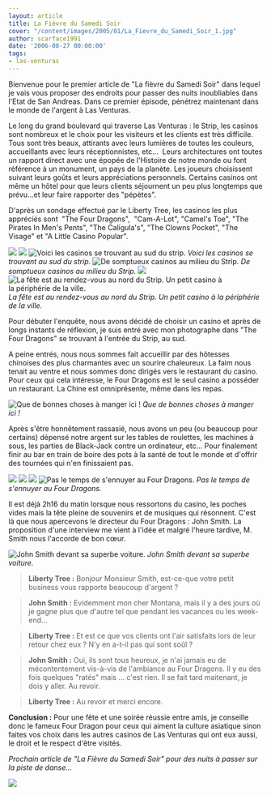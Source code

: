 ```yaml
---
layout: article
title: La Fièvre du Samedi Soir
cover: "/content/images/2005/01/La_Fievre_du_Samedi_Soir_1.jpg"
author: scarface1991
date: '2006-08-27 00:00:00'
tags:
- las-venturas
---
```


Bienvenue pour le premier article de "La fièvre du Samedi Soir"&nbsp;dans lequel je vais&nbsp;vous proposer des endroits pour&nbsp;passer&nbsp;des nuits inoubliables dans l'Etat de San Andreas. Dans ce premier épisode, pénétrez maintenant dans le monde&nbsp;de l'argent à Las Venturas.

Le long du grand boulevard qui traverse Las Venturas : le Strip, les casinos sont nombreux et le choix pour les visiteurs et les clients est très difficile. Tous sont très beaux, attirants avec leurs lumières de toutes les couleurs, accueillants avec leurs réceptionnistes, etc...&nbsp;&nbsp;Leurs architectures&nbsp;ont toutes un rapport direct avec une&nbsp;épopée de l'Histoire de notre monde ou font référence à un monument, un pays de la planète. Les joueurs choisissent suivant leurs goûts et leurs appréciations&nbsp;personnels. Certains casinos ont même un hôtel pour que leurs clients séjournent un peu plus longtemps que prévu...et leur faire rapporter des "pépètes".

D'après un sondage effectué par le Liberty Tree, les casinos les plus appréciés sont&nbsp; "The Four Dragons",&nbsp; "Cam-A-Lot", "Camel's Toe", "The Pirates In Men's Pents", "The Caligula's", "The Clowns Pocket", "The Visage" et "A Little Casino Popular".

![](/content/images/2005/01/The_Four_Dragons.jpg)
![](/content/images/2005/01/Cam_A_Lot.jpg)
![Voici les casinos se trouvant au sud du strip.](/content/images/2005/01/Camel_Toe.jpg)
_Voici les casinos se trouvant au sud du strip._[](/content/images/2005/01/The_Pirates_In_Mens_Pent.jpg)
![De somptueux casinos au milieu du Strip.](/content/images/2005/01/The_Caligulas_Casino.jpg)
_De somptueux casinos au milieu du Strip._[](/content/images/2005/01/The_Clowns_Pocket.jpg)
![](/content/images/2005/01/The_Visage.jpg)
![La fête est au rendez-vous au nord du Strip. Un petit casino à la périphérie de la ville.](/content/images/2005/01/A_Little_Casino_Popular.jpg)
_La fête est au rendez-vous au nord du Strip. Un petit casino à la périphérie de la ville._

Pour débuter l'enquête, nous avons&nbsp;décidé de choisir un casino et après de longs instants de réflexion, je suis entré avec mon photographe dans "The Four Dragons" se trouvant à l'entrée du Strip, au sud.

A peine entrés, nous nous sommes fait accueillir par des hôtesses chinoises&nbsp;des plus charmantes avec un sourire chaleureux. La faim nous tenait au ventre et nous sommes donc dirigés vers le restaurant du casino. Pour ceux qui&nbsp;cela intéresse,&nbsp;le Four Dragons est le seul casino&nbsp;a posséder un restaurant. La Chine est omniprésente, même dans les repas.

![Que de bonnes choses à manger ici !](/content/images/2005/01/Restaurant.jpg)
_Que de bonnes choses à manger ici !_

Après s'être honnêtement rassasié, nous avons un peu (ou beaucoup pour certains) dépensé notre argent sur les tables de roulettes, les machines à sous, les parties de Black-Jack contre un ordinateur, etc...&nbsp;Pour finalement finir au bar en train de boire des pots à la santé de tout le monde et d'offrir des tournées qui n'en finissaient pas.

![](/content/images/2005/01/croupiers.jpg)
![](/content/images/2005/01/Jackpot.jpg)
![](/content/images/2005/01/La_Roulotte.jpg)
![Pas le temps de s'ennuyer au Four Dragons.](/content/images/2005/01/bar.jpg)
_Pas le temps de s'ennuyer au Four Dragons._

Il est déjà 2h16 du matin lorsque nous ressortons du casino, les poches vides mais la tête pleine de souvenirs et de musiques qui résonnent. C'est là que nous apercevons le directeur du Four Dragons : John Smith. La proposition d'une interview me vient à l'idée et malgré l'heure tardive, M. Smith nous l'accorde de bon cœur.

![John Smith devant sa superbe voiture.](/content/images/2005/01/John_Smith.jpg)
_John Smith devant sa superbe voiture._

> **Liberty Tree :** Bonjour Monsieur Smith, est-ce-que votre petit business vous rapporte beaucoup d'argent ?

> **John Smith :** Evidemment mon cher Montana, mais il y a des jours&nbsp;où je gagne plus que d'autre tel que pendant les vacances ou les week-end...

> **Liberty Tree :** Et est ce que vos clients ont l'air satisfaits lors de leur retour chez eux ? N'y en a-t-il pas qui sont soûl ?

> **John Smith :** Oui, ils sont tous heureux, je n'ai jamais eu de mécontentement vis-à-vis de l'ambiance au Four Dragons. Il y eu des fois quelques "ratés" mais ...&nbsp;c'est rien. Il se fait tard maitenant, je dois y aller. Au revoir.

> **Liberty Tree :** Au revoir et merci encore.

**Conclusion :** Pour une fête et une soirée réussie entre amis, je conseille donc le fameux Four Dragon pour ceux qui aiment la culture asiatique sinon faites vos choix dans les autres casinos de Las Venturas qui ont eux aussi, le droit et le respect d'être visités.

_Prochain article de "La Fièvre du Samedi Soir"&nbsp;pour des nuits&nbsp;à passer&nbsp;sur la piste de danse..._

![](/content/images/2005/01/La_Fievre_du_Samedi_Soir_1.jpg)

<!--kg-card-end: markdown-->
